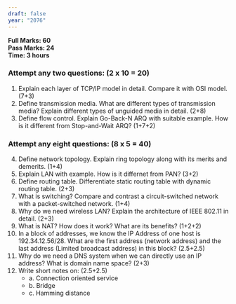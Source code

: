 ```yaml
---
draft: false
year: "2076"
---
```


**Full Marks: 60**\
**Pass Marks: 24**\
**Time: 3 hours**

### Attempt any two questions: (2 x 10 = 20)

1. Explain each layer of TCP/IP model in detail. Compare it with OSI model. (7+3)
2. Define transmission media. What are different types of transmission media? Explain different types of unguided media in detail. (2+8)
3. Define flow control. Explain Go-Back-N ARQ with suitable example. How is it different from Stop-and-Wait ARQ? (1+7+2)

### Attempt any eight questions: (8 x 5 = 40)

4. Define network topology. Explain ring topology along with its merits and demerits. (1+4)
5. Explain LAN with example. How is it differnet from PAN? (3+2)
6. Define routing table. Differentiate static routing table with dynamic routing table. (2+3)
7. What is switching? Compare and contrast a circuit-switched network with a packet-switched network. (1+4)
8. Why do we need wireless LAN? Explain the architecture of IEEE 802.11 in detail. (2+3)
9. What is NAT? How does it work? What are its benefits? (1+2+2)
10. In a block of addresses, we know the IP Address of one host is 192.34.12.56/28. What are the first address (network address) and the last address (Limited broadcast address) in this block? (2.5+2.5)
11. Why do we need a DNS system when we can directly use an IP address? What is domain name space? (2+3)
12. Write short notes on: (2.5+2.5)
    - a. Connection oriented service
    - b. Bridge
    - c. Hamming distance
